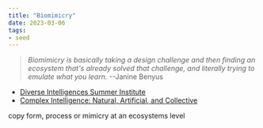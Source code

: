 ```yaml
---
title: "Biomimicry"
date: 2023-03-06
tags:
- seed
---
```

>*Biomimicry is basically taking a design challenge and then finding an ecosystem that's already solved that challenge, and literally trying to emulate what you learn.* --Janine Benyus
- [Diverse Intelligences Summer Institute](https://disi.org/)
- [Complex Intelligence: Natural, Artificial, and Collective](https://www.santafe.edu/research/themes/complex-intelligence-natural-artificial-and-collec)

copy form, process or mimicry at an ecosystems level